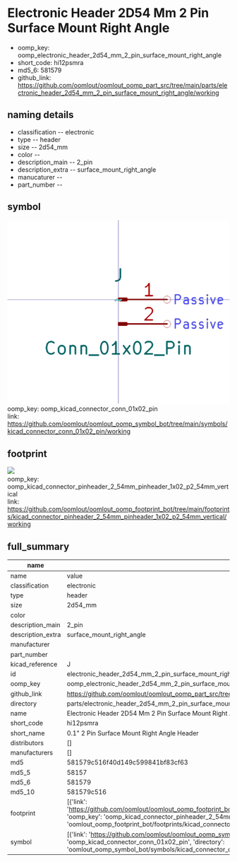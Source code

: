 # Electronic Header 2D54 Mm 2 Pin Surface Mount Right Angle

  
* oomp_key: oomp_electronic_header_2d54_mm_2_pin_surface_mount_right_angle 
* short_code: hi12psmra
* md5_6: 581579  
* github_link: https://github.com/oomlout/oomlout_oomp_part_src/tree/main/parts/electronic_header_2d54_mm_2_pin_surface_mount_right_angle/working  
## naming details
* classification -- electronic
* type -- header
* size -- 2d54_mm
* color -- 
* description_main -- 2_pin
* description_extra -- surface_mount_right_angle
* manucaturer -- 
* part_number -- 



## symbol

![](symbol/0/working/working_600.png)  
oomp_key: oomp_kicad_connector_conn_01x02_pin  
link: https://github.com/oomlout/oomlout_oomp_symbol_bot/tree/main/symbols/kicad_connector_conn_01x02_pin/working  

## footprint

![](footprint/0/working/working_600.png)  
oomp_key: oomp_kicad_connector_pinheader_2_54mm_pinheader_1x02_p2_54mm_vertical  
link: https://github.com/oomlout/oomlout_oomp_footprint_bot/tree/main/footprints/kicad_connector_pinheader_2_54mm_pinheader_1x02_p2_54mm_vertical/working  

## full_summary
| name | value | 
| --- | --- | 
| name | value | 
| classification | electronic | 
| type | header | 
| size | 2d54_mm | 
| color |  | 
| description_main | 2_pin | 
| description_extra | surface_mount_right_angle | 
| manufacturer |  | 
| part_number |  | 
| kicad_reference | J | 
| id | electronic_header_2d54_mm_2_pin_surface_mount_right_angle | 
| oomp_key | oomp_electronic_header_2d54_mm_2_pin_surface_mount_right_angle | 
| github_link | https://github.com/oomlout/oomlout_oomp_part_src/tree/main/parts/electronic_header_2d54_mm_2_pin_surface_mount_right_angle/working | 
| directory | parts/electronic_header_2d54_mm_2_pin_surface_mount_right_angle | 
| name | Electronic Header 2D54 Mm 2 Pin Surface Mount Right Angle | 
| short_code | hi12psmra | 
| short_name | 0.1" 2 Pin Surface Mount Right Angle Header | 
| distributors | [] | 
| manufacturers | [] | 
| md5 | 581579c516f40d149c599841bf83cf63 | 
| md5_5 | 58157 | 
| md5_6 | 581579 | 
| md5_10 | 581579c516 | 
| footprint | [{'link': 'https://github.com/oomlout/oomlout_oomp_footprint_bot/tree/main/foootprntss/kicad_connector_pinheader_2_54mm_pinheader_1x02_p2_54mm_vertical', 'oomp_key': 'oomp_kicad_connector_pinheader_2_54mm_pinheader_1x02_p2_54mm_vertical', 'directory': 'oomlout_oomp_footprint_bot/footprints/kicad_connector_pinheader_2_54mm_pinheader_1x02_p2_54mm_vertical//working/working.kicad_mod'}] | 
| symbol | [{'link': 'https://github.com/oomlout/oomlout_oomp_symbol_bot/tree/main/symbols/kicad_connector_conn_01x02_pin', 'oomp_key': 'oomp_kicad_connector_conn_01x02_pin', 'directory': 'oomlout_oomp_symbol_bot/symbols/kicad_connector_conn_01x02_pin//working/working.kicad_sym'}] | 
